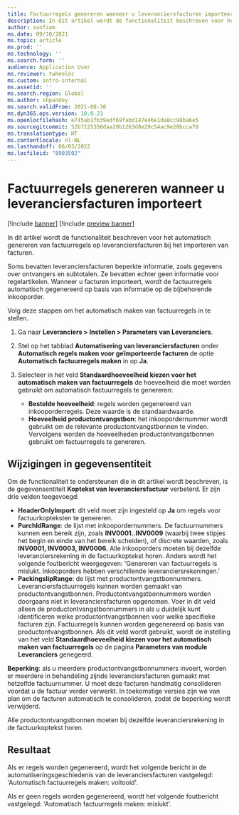 ```yaml
---
title: Factuurregels genereren wanneer u leveranciersfacturen importeert
description: In dit artikel wordt de functionaliteit beschreven voor het automatisch genereren van factuurregels op leveranciersfacturen bij het importeren van facturen.
author: sunfzam
ms.date: 09/10/2021
ms.topic: article
ms.prod: ''
ms.technology: ''
ms.search.form: ''
audience: Application User
ms.reviewer: twheeloc
ms.custom: intro-internal
ms.assetid: ''
ms.search.region: Global
ms.author: shpandey
ms.search.validFrom: 2021-08-30
ms.dyn365.ops.version: 10.0.23
ms.openlocfilehash: e745ab1fb39edf69fabd147e46e1da8cc98ba6e5
ms.sourcegitcommit: 52b7225350daa29b1263d8e29c54ac9e20bcca70
ms.translationtype: HT
ms.contentlocale: nl-NL
ms.lasthandoff: 06/03/2022
ms.locfileid: "8903502"
---
```

# <a name="generate-invoice-lines-when-you-import-vendor-invoices"></a>Factuurregels genereren wanneer u leveranciersfacturen importeert

[!include [banner](../includes/banner.md)]
[!include [preview banner](../includes/preview-banner.md)]

In dit artikel wordt de functionaliteit beschreven voor het automatisch genereren van factuurregels op leveranciersfacturen bij het importeren van facturen.

Soms bevatten leveranciersfacturen beperkte informatie, zoals gegevens over ontvangers en subtotalen. Ze bevatten echter geen informatie voor regelartikelen. Wanneer u facturen importeert, wordt de factuurregels automatisch gegenereerd op basis van informatie op de bijbehorende inkooporder.

Volg deze stappen om het automatisch maken van factuurregels in te stellen.

1.  Ga naar **Leveranciers \> Instellen \> Parameters van Leveranciers**.
2.  Stel op het tabblad **Automatisering van leveranciersfacturen** onder **Automatisch regels maken voor geïmporteerde facturen** de optie **Automatisch factuurregels maken** in op **Ja**. 
4.  Selecteer in het veld **Standaardhoeveelheid kiezen voor het automatisch maken van factuurregels** de hoeveelheid die moet worden gebruikt om automatisch factuurregels te genereren:

    - **Bestelde hoeveelheid**: regels worden gegenereerd van inkooporderregels. Deze waarde is de standaardwaarde.
    - **Hoeveelheid productontvangstbon**: het inkoopordernummer wordt gebruikt om de relevante productontvangstbonnen te vinden. Vervolgens worden de hoeveelheden productontvangstbonnen gebruikt om factuurregels te genereren.

## <a name="data-entity-changes"></a>Wijzigingen in gegevensentiteit

Om de functionaliteit te ondersteunen die in dit artikel wordt beschreven, is de gegevensentiteit **Koptekst van leveranciersfactuur** verbeterd. Er zijn drie velden toegevoegd:

- **HeaderOnlyImport**: dit veld moet zijn ingesteld op **Ja** om regels voor factuurkopteksten te genereren.
- **PurchIdRange**: de lijst met inkoopordernummers. De factuurnummers kunnen een bereik zijn, zoals **INV0001..INV0009** (waarbij twee stipjes het begin en einde van het bereik scheiden), of discrete waarden, zoals **INV0001, INV0003, INV0006.** Alle inkooporders moeten bij dezelfde leveranciersrekening in de factuurkoptekst horen. Anders wordt het volgende foutbericht weergegeven: 'Genereren van factuurregels is mislukt. Inkooporders hebben verschillende leveranciersrekeningen.'
- **PackingslipRange**: de lijst met productontvangstbonnummers. Leveranciersfactuurregels kunnen worden gemaakt van productontvangstbonnen. Productontvangstbonnummers worden doorgaans niet in leveranciersfacturen opgenomen. Voer in dit veld alleen de productontvangstbonnummers in als u duidelijk kunt identificeren welke productontvangstbonnen voor welke specifieke facturen zijn. Factuurregels kunnen worden gegenereerd op basis van productontvangstbonnen. Als dit veld wordt gebruikt, wordt de instelling van het veld **Standaardhoeveelheid kiezen voor het automatisch maken van factuurregels** op de pagina **Parameters van module Leveranciers** genegeerd. 

**Beperking**: als u meerdere productontvangstbonnummers invoert, worden er meerdere in behandeling zijnde leveranciersfacturen gemaakt met hetzelfde factuurnummer. U moet deze facturen handmatig consolideren voordat u de factuur verder verwerkt. In toekomstige versies zijn we van plan om de facturen automatisch te consolideren, zodat de beperking wordt verwijderd.

Alle productontvangstbonnen moeten bij dezelfde leveranciersrekening in de factuurkoptekst horen.

## <a name="result"></a>Resultaat

Als er regels worden gegenereerd, wordt het volgende bericht in de automatiseringsgeschiedenis van de leveranciersfacturen vastgelegd: 'Automatisch factuurregels maken: voltooid'.

Als er geen regels worden gegenereerd, wordt het volgende foutbericht vastgelegd: 'Automatisch factuurregels maken: mislukt'.
